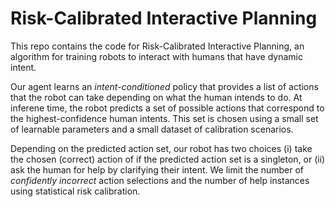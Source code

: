 # Risk-Calibrated Interactive Planning 

This repo contains the code for Risk-Calibrated Interactive Planning, an algorithm for training robots to interact with humans that have dynamic intent.

Our agent learns an _intent-conditioned_ policy that provides a list of actions that the robot can take depending on what the human intends to do. At inferene time, the robot predicts a set of possible actions that correspond to the highest-confidence human intents. This set is chosen using a small set of learnable parameters and a small dataset of calibration scenarios. 

Depending on the predicted action set, our robot has two choices (i) take the chosen (correct) action of if the predicted action set is a singleton, or (ii) ask the human for help by clarifying their intent. We limit the number of _confidently incorrect_ action selections and the number of help instances using statistical risk calibration. 
